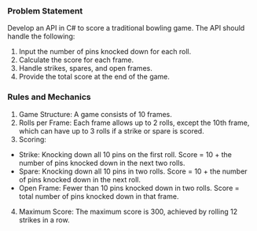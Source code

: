 ﻿### Problem Statement
Develop an API in C# to score a traditional bowling game. The API should handle the following:

1. Input the number of pins knocked down for each roll.
2. Calculate the score for each frame.
3. Handle strikes, spares, and open frames.
4. Provide the total score at the end of the game.

### Rules and Mechanics
1. Game Structure: A game consists of 10 frames.
2. Rolls per Frame: Each frame allows up to 2 rolls, except the 10th frame, which can have up to 3 rolls if a strike or spare is scored.
3. Scoring:
 - Strike: Knocking down all 10 pins on the first roll. Score = 10 + the number of pins knocked down in the next two rolls.
- Spare: Knocking down all 10 pins in two rolls. Score = 10 + the number of pins knocked down in the next roll.
- Open Frame: Fewer than 10 pins knocked down in two rolls. Score = total number of pins knocked down in that frame.
4. Maximum Score: The maximum score is 300, achieved by rolling 12 strikes in a row.